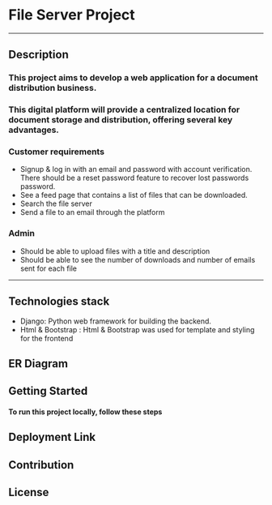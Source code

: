 # File Server Project
----------------------
## Description
### This project aims to develop a web application for a document distribution business.
### This digital platform will provide a centralized location for document storage and distribution, offering several key advantages.
### **Customer requirements**
+ Signup & log in with an email and password with account verification. There should be a reset password feature to recover lost passwords password.
+ See a feed page that contains a list of files that can be downloaded.
+ Search the file server
+ Send a file to an email through the platform
### **Admin** 
+ Should be able to upload files with a title and description
+ Should be able to see the number of downloads and number of emails sent for each file
----------------------
## Technologies stack
+ Django: Python web framework for building the backend.
+ Html & Bootstrap : Html & Bootstrap was used for template and styling for the frontend

## ER Diagram
  
## Getting Started
  #### To run this project locally, follow these steps

## Deployment Link

## Contribution

## License

